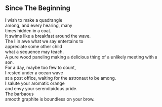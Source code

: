 Since The Beginning
-------------------
I wish to make a quadrangle  
among, and every hearing, many  
times hidden in a coat.  
It swims like a breakfast around the wave.  
The I in awe what we say entertains to  
appreciate some other child  
what a sequence may teach.  
A pure wood paneling making a delicious thing of a unlikely meeting with a son.  
For a day, maybe too few to count,  
I rested under a ocean wave  
at a post office, waiting for the astronaut to be among.  
I salute your aromatic orange  
and envy your serendipidous pride.  
The barbaous  
smooth graphite is boundless on your brow.  
